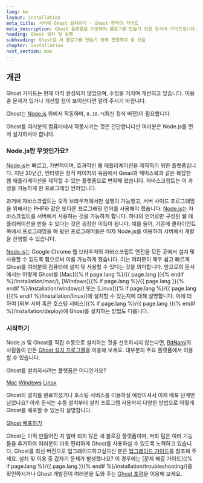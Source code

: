 ```yaml
---
lang: ko
layout: installation
meta_title: 서버에 Ghost 설치하기 - Ghost 한국어 가이드
meta_description: Ghost 플랫폼을 이용하여 블로그를 만들기 위한 한국어 가이드입니다.
heading: Ghost 설치 및 실행
subheading: Ghost로 새 블로그를 만들기 위해 진행해야 할 것들
chapter: installation
next_section: mac
---
```


## 개관 <a id="overview"></a>

Ghost 가이드는 현재 아직 완성되지 않았으며, 수정을 거치며 개선되고 있습니다. 이용 중 문제가 있거나 개선할 점이 보이신다면 알려 주시기 바랍니다.

Ghost는 [Node.js](http://nodejs.org) 위에서 작동하며, `0.10.*`(최신 정식 버전)이 필요합니다.

Ghost를 여러분의 컴퓨터에서 작동시키는 것은 간단합니다만 여러분은 Node.js를 먼저 설치하셔야 합니다.

### Node.js란 무엇인가요?

[Node.js](http://nodejs.org)는 빠르고, 가변적이며, 효과적인 웹 애플리케이션을 제작하기 위한 플랫폼입니다.
    지난 20년간, 인터넷은 정적 페이지의 묶음에서 Gmail과 페이스북과 같은 복잡한 웹 애플리케이션을 제작할 수 있는 플랫폼으로 변화해 왔습니다.
    자바스크립트는 이 과정을 가능하게 한 프로그래밍 언어입니다.

과거에 자바스크립트는 오직 브라우저에서만 실행이 가능했고, 서버 사이드 프로그래밍을 위해서는 PHP와 같은 또다른 프로그래밍 언어를 사용해야 했습니다. [Node.js](http://nodejs.org)는 자바스크립트를 서버에서 사용하는 것을 가능하게 합니다. 하나의 언어로만 구성된 웹 애플리케이션을 만들 수 있다는 것은 굉장한 이득이 됩니다. 예를 들어, 기존에 클라이언트 쪽에서 프로그래밍을 해 왔던 프로그래머들은 이제 Node.js를 이용하여 서버에서 개발을 진행할 수 있습니다.

[Node.js](http://nodejs.org)는 Google Chrome 웹 브라우저의 자바스크립트 엔진을 모든 곳에서 설치 및 사용할 수 있도록 함으로써 이를 가능하게 했습니다. 이는 여러분이 매우 쉽고 빠르게 Ghost를 여러분의 컴퓨터에 설치 및 사용할 수 있다는 것을 의미합니다.
    앞으로의 문서에서는 어떻게 Ghost를 [Mac]({% if page.lang %}/{{ page.lang }}{% endif %}/installation/mac/),  [Windows]({% if page.lang %}/{{ page.lang }}{% endif %}/installation/windows/) 또는 [Linux]({% if page.lang %}/{{ page.lang }}{% endif %}/installation/linux/)에 설치할 수 있는지에 대해 설명합니다. 이에 더하여 [외부 서버 혹은 호스팅 서비스]({% if page.lang %}/{{ page.lang }}{% endif %}/installation/deploy)에 Ghost를 설치하는 방법도 다룹니다.

### 시작하기

Node.js 및 Ghost를 직접 수동으로 설치하는 것을 선호하시지 않는다면, [BitNami](http://bitnami.com/)의 사람들이 만든 [Ghost 설치 프로그램](http://bitnami.com/stack/ghost)을 이용해 보세요. 대부분의 주요 플랫폼에서 이용할 수 있습니다.

Ghost를 설치하시려는 플랫폼은 어디인가요?

<div class="text-center install-ghost">
    <a href="{% if page.lang %}/{{ page.lang }}{% endif %}/installation/mac/" class="btn btn-success btn-large">Mac</a>
    <a href="{% if page.lang %}/{{ page.lang }}{% endif %}/installation/windows/" class="btn btn-success btn-large">Windows</a>
    <a href="{% if page.lang %}/{{ page.lang }}{% endif %}/installation/linux/" class="btn btn-success btn-large">Linux</a>
</div>

Ghost의 설치를 완료하셨거나 호스팅 서비스를 이용하실 예정이셔서 이제 배포 단계만 남았나요? 아래 문서는 수동 설치부터 설치 프로그램 사용까지 다양한 방법으로 어떻게 Ghost를 배포할 수 있는지 설명합니다.

<div class="text-center install-ghost">
    <a href="{% if page.lang %}/{{ page.lang }}{% endif %}/installation/deploy/" class="btn btn-success btn-large">Ghost 배포하기</a>
</div>

Ghost는 아직 만들어진 지 얼마 되지 않은 새 블로깅 플랫폼이며, 저희 팀은 여러 기능들을 추가하여 여러분이 더욱 편리하게 Ghost를 사용하실 수 있도록 노력하고 있습니다. Ghost를 최신 버전으로 업그레이드하고싶으신 분은 [업그레이드 가이드](/installation/upgrading/)를 참조해 주세요.
    설치 및 이용 중 갑자기 문제가 발생했나요? 이 경우에는 [문제 해결 가이드]({% if page.lang %}/{{ page.lang }}{% endif %}/installation/troubleshooting/)를 확인하시거나 Ghost 개발진이 여러분을 도와 주는 [Ghost 포럼](http://ghost.org/forum)을 이용해 보세요.

